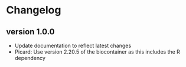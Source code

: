 Changelog
==========

<!--

Newest changes should be on top.

This document is user facing. Please word the changes in such a way
that users understand how the changes affect the new version.
-->

version 1.0.0
---------------------------
+ Update documentation to reflect latest changes
+ Picard: Use version 2.20.5 of the biocontainer as this includes the R dependency
